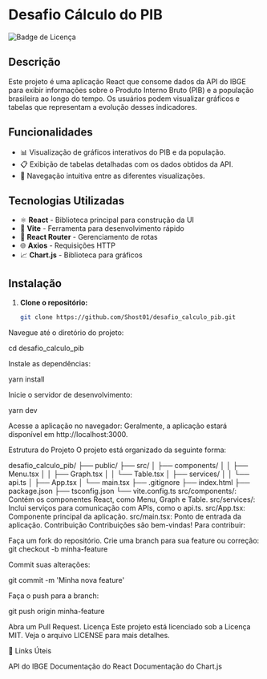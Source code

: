 # Desafio Cálculo do PIB

![Badge de Licença](https://img.shields.io/badge/licença-MIT-blue.svg)

## Descrição

Este projeto é uma aplicação React que consome dados da API do IBGE para exibir informações sobre o Produto Interno Bruto (PIB) e a população brasileira ao longo do tempo. Os usuários podem visualizar gráficos e tabelas que representam a evolução desses indicadores.

## Funcionalidades

- 📊 Visualização de gráficos interativos do PIB e da população.
- 📋 Exibição de tabelas detalhadas com os dados obtidos da API.
- 🔄 Navegação intuitiva entre as diferentes visualizações.

## Tecnologias Utilizadas

- ⚛️ **React** - Biblioteca principal para construção da UI
- 🚀 **Vite** - Ferramenta para desenvolvimento rápido
- 🔀 **React Router** - Gerenciamento de rotas
- 🌐 **Axios** - Requisições HTTP
- 📈 **Chart.js** - Biblioteca para gráficos

## Instalação

1. **Clone o repositório:**
   ```bash
   git clone https://github.com/Shost01/desafio_calculo_pib.git
Navegue até o diretório do projeto:

cd desafio_calculo_pib

Instale as dependências:

yarn install

Inicie o servidor de desenvolvimento:


yarn dev

Acesse a aplicação no navegador: Geralmente, a aplicação estará disponível em http://localhost:3000.

Estrutura do Projeto
O projeto está organizado da seguinte forma:

desafio_calculo_pib/
├── public/
├── src/
│   ├── components/
│   │   ├── Menu.tsx
│   │   ├── Graph.tsx
│   │   └── Table.tsx
│   ├── services/
│   │   └── api.ts
│   ├── App.tsx
│   └── main.tsx
├── .gitignore
├── index.html
├── package.json
├── tsconfig.json
└── vite.config.ts
src/components/: Contém os componentes React, como Menu, Graph e Table.
src/services/: Inclui serviços para comunicação com APIs, como o api.ts.
src/App.tsx: Componente principal da aplicação.
src/main.tsx: Ponto de entrada da aplicação.
Contribuição
Contribuições são bem-vindas! Para contribuir:

Faça um fork do repositório.
Crie uma branch para sua feature ou correção:
git checkout -b minha-feature

Commit suas alterações:

git commit -m 'Minha nova feature'

Faça o push para a branch:

git push origin minha-feature

Abra um Pull Request.
Licença
Este projeto está licenciado sob a Licença MIT. Veja o arquivo LICENSE para mais detalhes.

🔗 Links Úteis

API do IBGE
Documentação do React
Documentação do Chart.js
